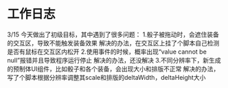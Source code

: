 # 工作日志
3/15
今天做出了初级目标，其中遇到了很多问题：
1.骰子被拖动时，会遮住装备的交互区，导致不能触发装备效果
解决的办法，在交互区上挂了个脚本自己检测是否有鼠标在交互区内松开
2.使用事件的时候，概率出现“value cannot be null”报错并且导致程序运行停止
解决的办法，还没解决
3.不同分辨率下，新生成的预制体UI组件，比如骰子和各个装备，会出现大小和排版不正常
解决的办法，写了个脚本根据分辨率调整其scale和排版的deltaWidth，deltaHeight大小
